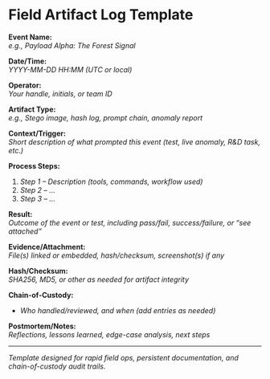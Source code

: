 # Field Artifact Log Template

**Event Name:**  
*e.g., Payload Alpha: The Forest Signal*

**Date/Time:**  
*YYYY-MM-DD HH:MM (UTC or local)*

**Operator:**  
*Your handle, initials, or team ID*

**Artifact Type:**  
*e.g., Stego image, hash log, prompt chain, anomaly report*

**Context/Trigger:**  
*Short description of what prompted this event (test, live anomaly, R&D task, etc.)*

**Process Steps:**
1. *Step 1 – Description (tools, commands, workflow used)*
2. *Step 2 – …*
3. *Step 3 – …*

**Result:**  
*Outcome of the event or test, including pass/fail, success/failure, or “see attached”*

**Evidence/Attachment:**  
*File(s) linked or embedded, hash/checksum, screenshot(s) if any*

**Hash/Checksum:**  
*SHA256, MD5, or other as needed for artifact integrity*

**Chain-of-Custody:**  
- *Who handled/reviewed, and when (add entries as needed)*

**Postmortem/Notes:**  
*Reflections, lessons learned, edge-case analysis, next steps*

---

*Template designed for rapid field ops, persistent documentation, and chain-of-custody audit trails.*

